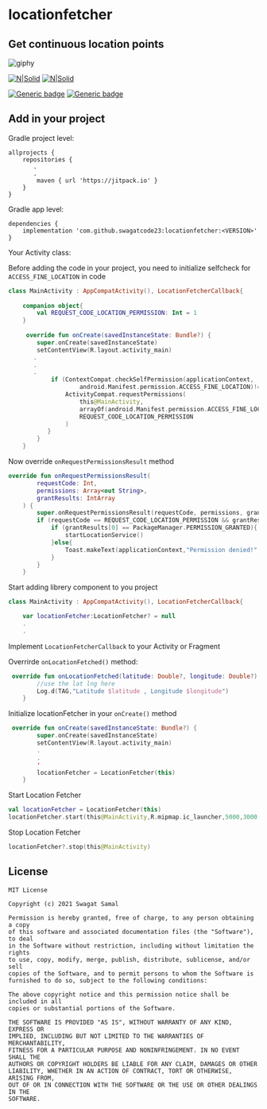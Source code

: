 # locationfetcher
## Get continuous location points

![giphy](https://user-images.githubusercontent.com/39851751/128608159-e55ccde3-e02b-4f88-ae7b-fdaa8a559d0f.gif)

[![N|Solid](https://ethiccoders.com/ethiccoders/wp-content/uploads/2013/11/android-icon.png)](https://www.android.com/intl/en_in/)
[![N|Solid](https://deviniti.com/wp-content/uploads/2019/02/kotlin-logo.png)](https://bit.ly/3yxSFwz)

[![Generic badge](https://img.shields.io/badge/License-MIT-green.svg)](https://shields.io/) [![Generic badge](https://img.shields.io/badge/Version-1.0.2-1abc9c.svg)](https://shields.io/) 

## Add in your project
Gradle project level:
```
allprojects {
    repositories {
       .
       .
        maven { url 'https://jitpack.io' }
    }
}
```
Gradle app level:
```
dependencies {
    implementation 'com.github.swagatcode23:locationfetcher:<VERSION>'
}

```

Your Activity class:

Before adding the code in your project, you need to initialize selfcheck for ```ACCESS_FINE_LOCATION``` in code

```kotlin
class MainActivity : AppCompatActivity(), LocationFetcherCallback{
    
    companion object{
        val REQUEST_CODE_LOCATION_PERMISSION: Int = 1
    }
    
     override fun onCreate(savedInstanceState: Bundle?) {
        super.onCreate(savedInstanceState)
        setContentView(R.layout.activity_main)
       .
       .
       .
            if (ContextCompat.checkSelfPermission(applicationContext,
                    android.Manifest.permission.ACCESS_FINE_LOCATION)!= PackageManager.PERMISSION_GRANTED){
                ActivityCompat.requestPermissions(
                    this@MainActivity,
                    arrayOf(android.Manifest.permission.ACCESS_FINE_LOCATION),
                    REQUEST_CODE_LOCATION_PERMISSION
                )
           }
        }
    }
```

Now override ```onRequestPermissionsResult``` method
```kotlin
override fun onRequestPermissionsResult(
        requestCode: Int,
        permissions: Array<out String>,
        grantResults: IntArray
    ) {
        super.onRequestPermissionsResult(requestCode, permissions, grantResults)
        if (requestCode == REQUEST_CODE_LOCATION_PERMISSION && grantResults.size > 0){
            if (grantResults[0] == PackageManager.PERMISSION_GRANTED){
                startLocationService()
            }else{
                Toast.makeText(applicationContext,"Permission denied!", Toast.LENGTH_SHORT).show()
            }
        }
    }
```

Start adding librery component to you project
```kotlin
class MainActivity : AppCompatActivity(), LocationFetcherCallback{

    var locationFetcher:LocationFetcher? = null
    .
    .
```
Implement `LocationFetcherCallback` to your Activity or Fragment

Overrirde `onLocationFetched()` method:
```kotlin
 override fun onLocationFetched(latitude: Double?, longitude: Double?) {
        //use the lat lng here
        Log.d(TAG,"Latitude $latitude , Longitude $longitude")
    }
```
Initialize locationFetcher in your `onCreate()` method
```kotlin
 override fun onCreate(savedInstanceState: Bundle?) {
        super.onCreate(savedInstanceState)
        setContentView(R.layout.activity_main)
        .
        .
        '
        locationFetcher = LocationFetcher(this)
    }
```
Start Location Fetcher
```kotlin
val locationFetcher = LocationFetcher(this)
locationFetcher.start(this@MainActivity,R.mipmap.ic_launcher,5000,3000,"Location Fetcher title","Location Fetcher body")
```
Stop Location Fetcher
```kotlin
locationFetcher?.stop(this@MainActivity)
```

## License

```
MIT License

Copyright (c) 2021 Swagat Samal

Permission is hereby granted, free of charge, to any person obtaining a copy
of this software and associated documentation files (the "Software"), to deal
in the Software without restriction, including without limitation the rights
to use, copy, modify, merge, publish, distribute, sublicense, and/or sell
copies of the Software, and to permit persons to whom the Software is
furnished to do so, subject to the following conditions:

The above copyright notice and this permission notice shall be included in all
copies or substantial portions of the Software.

THE SOFTWARE IS PROVIDED "AS IS", WITHOUT WARRANTY OF ANY KIND, EXPRESS OR
IMPLIED, INCLUDING BUT NOT LIMITED TO THE WARRANTIES OF MERCHANTABILITY,
FITNESS FOR A PARTICULAR PURPOSE AND NONINFRINGEMENT. IN NO EVENT SHALL THE
AUTHORS OR COPYRIGHT HOLDERS BE LIABLE FOR ANY CLAIM, DAMAGES OR OTHER
LIABILITY, WHETHER IN AN ACTION OF CONTRACT, TORT OR OTHERWISE, ARISING FROM,
OUT OF OR IN CONNECTION WITH THE SOFTWARE OR THE USE OR OTHER DEALINGS IN THE
SOFTWARE.
```
